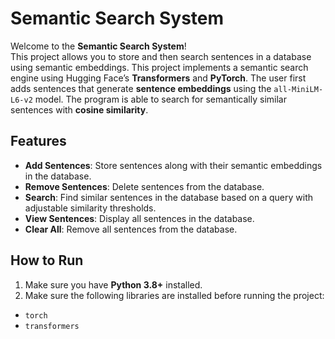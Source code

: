 # Semantic Search System

Welcome to the **Semantic Search System**!  
This project allows you to store and then search sentences in a database using semantic embeddings. This project implements a semantic search engine using Hugging Face’s **Transformers** and **PyTorch**. The user first adds sentences that generate **sentence embeddings** using the `all-MiniLM-L6-v2` model. The program is able to search for semantically similar sentences with **cosine similarity**.

## Features
- **Add Sentences**: Store sentences along with their semantic embeddings in the database.  
- **Remove Sentences**: Delete sentences from the database.  
- **Search**: Find similar sentences in the database based on a query with adjustable similarity thresholds.  
- **View Sentences**: Display all sentences in the database.  
- **Clear All**: Remove all sentences from the database.  

## How to Run

1. Make sure you have **Python 3.8+** installed.  
2. Make sure the following libraries are installed before running the project:
  - `torch`  
  - `transformers`
